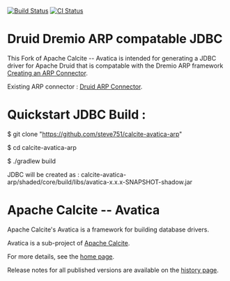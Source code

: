 <!--
{% comment %}
Licensed to the Apache Software Foundation (ASF) under one or more
contributor license agreements.  See the NOTICE file distributed with
this work for additional information regarding copyright ownership.
The ASF licenses this file to you under the Apache License, Version 2.0
(the "License"); you may not use this file except in compliance with
the License.  You may obtain a copy of the License at

http://www.apache.org/licenses/LICENSE-2.0

Unless required by applicable law or agreed to in writing, software
distributed under the License is distributed on an "AS IS" BASIS,
WITHOUT WARRANTIES OR CONDITIONS OF ANY KIND, either express or implied.
See the License for the specific language governing permissions and
limitations under the License.
{% endcomment %}
-->
[![Build Status](https://travis-ci.org/apache/calcite-avatica.svg?branch=main)](https://travis-ci.org/apache/calcite-avatica)
[![CI Status](https://github.com/apache/calcite-avatica/workflows/CI/badge.svg)](https://github.com/apache/calcite-avatica/actions)

# Druid Dremio ARP compatable JDBC

This Fork of Apache Calcite -- Avatica is intended for generating a JDBC driver for Apache Druid that is compatable with the Dremio ARP framework [Creating an ARP Connector](https://www.dremio.com/resources/tutorials/how-to-create-an-arp-connector/).

Existing ARP connector : [Druid ARP Connector](https://github.com/steve751/dremio-druid-connector).

# Quickstart JDBC Build :

$ git clone "https://github.com/steve751/calcite-avatica-arp"

$ cd calcite-avatica-arp

$ ./gradlew build

JDBC will be created as : calcite-avatica-arp/shaded/core/build/libs/avatica-x.x.x-SNAPSHOT-shadow.jar

# Apache Calcite -- Avatica

Apache Calcite's Avatica is a framework for building database drivers.

Avatica is a sub-project of [Apache Calcite](https://calcite.apache.org).

For more details, see the [home page](https://calcite.apache.org/avatica).

Release notes for all published versions are available on the [history
page](https://calcite.apache.org/avatica/docs/history.html).


